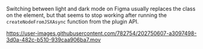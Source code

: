 Switching between light and dark mode on Figma usually replaces the class on the <html> element, but that seems to stop working after running the `createNodeFromJSXAsync` function from the plugin API.

https://user-images.githubusercontent.com/782754/202750607-a3097498-3d0a-482c-b510-939caa906ba7.mov
